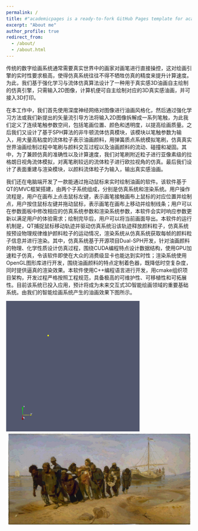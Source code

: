 ```yaml
---
permalink: /
title: #"academicpages is a ready-to-fork GitHub Pages template for academic personal websites"
excerpt: "About me"
author_profile: true
redirect_from: 
  - /about/
  - /about.html
---
```

传统的数字绘画系统通常需要真实世界中的画家对画笔进行直接操控，这对绘画引擎的实时性要求极高，使得仿真系统往往不得不牺牲仿真的精度来提升计算速度。为此，我们基于强化学习与流体仿真算法设计了一种用于真实感3D油画自主绘制的仿真引擎，只需输入2D图像，计算机便可自主绘制对应的3D真实感油画，并可接入3D打印。

在本工作中，我们首先使用深度神经网络对图像进行油画风格化，然后通过强化学习方法或我们新提出的矢量流引导方法将输入2D图像拆解成一系列笔触，为此我们定义了连续笔触参数空间，包括笔画位置、颜色和透明度，以提高绘画质量。之后我们又设计了基于SPH算法的非牛顿流体仿真模块，该模块以笔触参数为输入，用大量高粘度的流体粒子表示油画颜料，用弹簧质点系统模拟笔刷，仿真真实世界油画绘制过程中笔刷与颜料交互过程以及油画颜料的流动、碰撞和凝固。其中，为了兼顾仿真的准确性以及计算速度，我们对笔刷附近粒子进行亚像素级的拉格朗日视角流体模拟，对离笔刷较远的流体粒子进行欧拉视角的仿真。最后我们设计了表面重建与渲染模块，以颜料流体粒子为输入，输出真实感油画。

我们还在电脑端开发了一款能通过拖动鼠标来实时绘制油画的软件。该软件基于QT的MVC框架搭建，由两个子系统组成，分别是仿真系统和渲染系统。用户操作流程是，用户在画布上点击鼠标左键，表示画笔接触画布上鼠标的对应位置并绘制点，用户按住鼠标左键并拖动鼠标，表示画笔在画布上移动并绘制线条；用户可以在参数面板中修改相应的仿真系统参数和渲染系统参数，本软件会实时响应参数更新以满足用户的体验需求；绘制完毕后，用户可以将当前画面导出。本软件的运行机制是，QT捕捉鼠标移动轨迹并驱动仿真系统沿该轨迹释放颜料粒子，仿真系统按预设物理规律维护颜料粒子的运动情况，渲染系统从仿真系统获取每帧的颜料粒子信息并进行渲染。其中，仿真系统基于开源项目Dual-SPH开发，针对油画颜料的物理、化学性质设计仿真过程，围绕CUDA编程特点设计数据结构，使用GPU加速粒子仿真，令该软件即使在大众的消费级显卡也能达到实时性；渲染系统使用OpenGL图形库进行开发，围绕油画颜料的特点定制着色器，既降低时空复杂度，同时提供逼真的渲染效果。本软件使用C++编程语言进行开发，用cmake组织项目架构，开发过程严格按照工程规范，具备极高的可维护性、可移植性和可拓展性。目前该系统已投入应用，预计将成为未来交互式3D智能绘画领域的重要基础系统。由我们的智能绘画系统产生的油画效果下图所示。

![按行打印示意图](/images/按行打印示意_动图.gif)
![伏尔加河上的纤夫1](/images/伏尔加河上的纤夫1.png)
